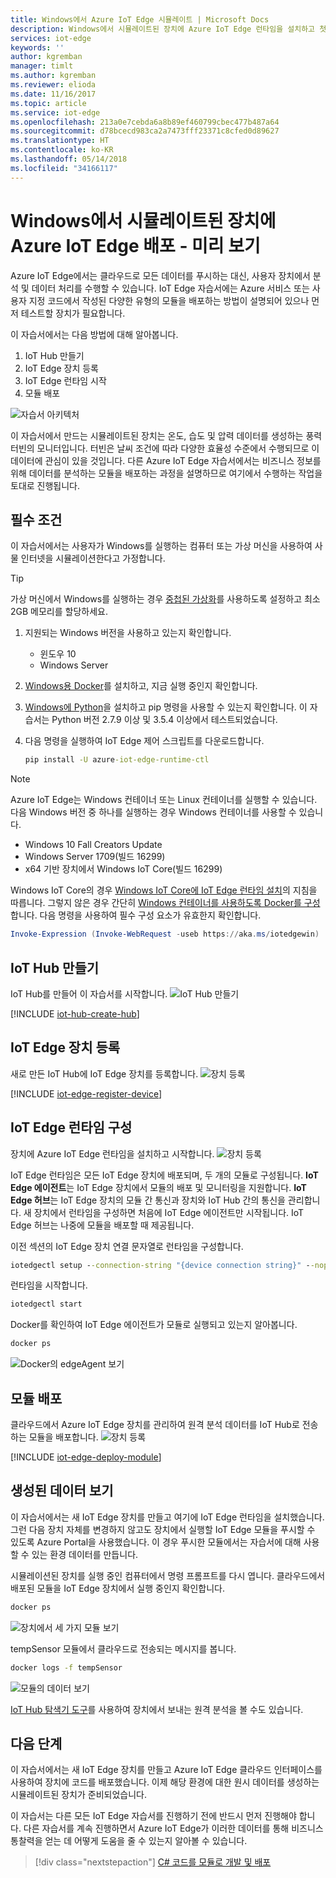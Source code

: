 ```yaml
---
title: Windows에서 Azure IoT Edge 시뮬레이트 | Microsoft Docs
description: Windows에서 시뮬레이트된 장치에 Azure IoT Edge 런타임을 설치하고 첫 번째 모듈 배포
services: iot-edge
keywords: ''
author: kgremban
manager: timlt
ms.author: kgremban
ms.reviewer: elioda
ms.date: 11/16/2017
ms.topic: article
ms.service: iot-edge
ms.openlocfilehash: 213a0e7cebda6a8b89ef460799cbec477b487a64
ms.sourcegitcommit: d78bcecd983ca2a7473fff23371c8cfed0d89627
ms.translationtype: HT
ms.contentlocale: ko-KR
ms.lasthandoff: 05/14/2018
ms.locfileid: "34166117"
---
```

# <a name="deploy-azure-iot-edge-on-a-simulated-device-in-windows----preview"></a>Windows에서 시뮬레이트된 장치에 Azure IoT Edge 배포 - 미리 보기

Azure IoT Edge에서는 클라우드로 모든 데이터를 푸시하는 대신, 사용자 장치에서 분석 및 데이터 처리를 수행할 수 있습니다. IoT Edge 자습서에는 Azure 서비스 또는 사용자 지정 코드에서 작성된 다양한 유형의 모듈을 배포하는 방법이 설명되어 있으나 먼저 테스트할 장치가 필요합니다. 

이 자습서에서는 다음 방법에 대해 알아봅니다.

1. IoT Hub 만들기
2. IoT Edge 장치 등록
3. IoT Edge 런타임 시작
4. 모듈 배포

![자습서 아키텍처][2]

이 자습서에서 만드는 시뮬레이트된 장치는 온도, 습도 및 압력 데이터를 생성하는 풍력 터빈의 모니터입니다. 터빈은 날씨 조건에 따라 다양한 효율성 수준에서 수행되므로 이 데이터에 관심이 있을 것입니다. 다른 Azure IoT Edge 자습서에서는 비즈니스 정보를 위해 데이터를 분석하는 모듈을 배포하는 과정을 설명하므로 여기에서 수행하는 작업을 토대로 진행됩니다. 

## <a name="prerequisites"></a>필수 조건

이 자습서에서는 사용자가 Windows를 실행하는 컴퓨터 또는 가상 머신을 사용하여 사물 인터넷을 시뮬레이션한다고 가정합니다. 

>[!TIP]
>가상 머신에서 Windows를 실행하는 경우 [중첩된 가상화][lnk-nested]를 사용하도록 설정하고 최소 2GB 메모리를 할당하세요. 

1. 지원되는 Windows 버전을 사용하고 있는지 확인합니다.
   * 윈도우 10 
   * Windows Server
2. [Windows용 Docker][lnk-docker]를 설치하고, 지금 실행 중인지 확인합니다.
3. [Windows에 Python][lnk-python]을 설치하고 pip 명령을 사용할 수 있는지 확인합니다. 이 자습서는 Python 버전 2.7.9 이상 및 3.5.4 이상에서 테스트되었습니다.  
4. 다음 명령을 실행하여 IoT Edge 제어 스크립트를 다운로드합니다.

   ```cmd
   pip install -U azure-iot-edge-runtime-ctl
   ```

> [!NOTE]
> Azure IoT Edge는 Windows 컨테이너 또는 Linux 컨테이너를 실행할 수 있습니다. 다음 Windows 버전 중 하나를 실행하는 경우 Windows 컨테이너를 사용할 수 있습니다.
>    * Windows 10 Fall Creators Update
>    * Windows Server 1709(빌드 16299)
>    * x64 기반 장치에서 Windows IoT Core(빌드 16299)
>
> Windows IoT Core의 경우 [Windows IoT Core에 IoT Edge 런타임 설치][lnk-install-iotcore]의 지침을 따릅니다. 그렇지 않은 경우 간단히 [Windows 컨테이너를 사용하도록 Docker를 구성][lnk-docker-containers]합니다. 다음 명령을 사용하여 필수 구성 요소가 유효한지 확인합니다.
>    ```powershell
>    Invoke-Expression (Invoke-WebRequest -useb https://aka.ms/iotedgewin)
>    ```


## <a name="create-an-iot-hub"></a>IoT Hub 만들기

IoT Hub를 만들어 이 자습서를 시작합니다.
![IoT Hub 만들기][3]

[!INCLUDE [iot-hub-create-hub](../../includes/iot-hub-create-hub.md)]

## <a name="register-an-iot-edge-device"></a>IoT Edge 장치 등록

새로 만든 IoT Hub에 IoT Edge 장치를 등록합니다.
![장치 등록][4]

[!INCLUDE [iot-edge-register-device](../../includes/iot-edge-register-device.md)]

## <a name="configure-the-iot-edge-runtime"></a>IoT Edge 런타임 구성

장치에 Azure IoT Edge 런타임을 설치하고 시작합니다. 
![장치 등록][5]

IoT Edge 런타임은 모든 IoT Edge 장치에 배포되며, 두 개의 모듈로 구성됩니다. **IoT Edge 에이전트**는 IoT Edge 장치에서 모듈의 배포 및 모니터링을 지원합니다. **IoT Edge 허브**는 IoT Edge 장치의 모듈 간 통신과 장치와 IoT Hub 간의 통신을 관리합니다. 새 장치에서 런타임을 구성하면 처음에 IoT Edge 에이전트만 시작됩니다. IoT Edge 허브는 나중에 모듈을 배포할 때 제공됩니다. 


이전 섹션의 IoT Edge 장치 연결 문자열로 런타임을 구성합니다.

```cmd
iotedgectl setup --connection-string "{device connection string}" --nopass
```

런타임을 시작합니다.

```cmd
iotedgectl start
```

Docker를 확인하여 IoT Edge 에이전트가 모듈로 실행되고 있는지 알아봅니다.

```cmd
docker ps
```

![Docker의 edgeAgent 보기](./media/tutorial-simulate-device-windows/docker-ps.png)

## <a name="deploy-a-module"></a>모듈 배포

클라우드에서 Azure IoT Edge 장치를 관리하여 원격 분석 데이터를 IoT Hub로 전송하는 모듈을 배포합니다.
![장치 등록][6]

[!INCLUDE [iot-edge-deploy-module](../../includes/iot-edge-deploy-module.md)]


## <a name="view-generated-data"></a>생성된 데이터 보기

이 자습서에서는 새 IoT Edge 장치를 만들고 여기에 IoT Edge 런타임을 설치했습니다. 그런 다음 장치 자체를 변경하지 않고도 장치에서 실행할 IoT Edge 모듈을 푸시할 수 있도록 Azure Portal을 사용했습니다. 이 경우 푸시한 모듈에서는 자습서에 대해 사용할 수 있는 환경 데이터를 만듭니다. 

시뮬레이션된 장치를 실행 중인 컴퓨터에서 명령 프롬프트를 다시 엽니다. 클라우드에서 배포된 모듈을 IoT Edge 장치에서 실행 중인지 확인합니다. 

```cmd
docker ps
```

![장치에서 세 가지 모듈 보기](./media/tutorial-simulate-device-windows/docker-ps2.png)

tempSensor 모듈에서 클라우드로 전송되는 메시지를 봅니다. 

```cmd
docker logs -f tempSensor
```

![모듈의 데이터 보기](./media/tutorial-simulate-device-windows/docker-logs.png)

[IoT Hub 탐색기 도구][lnk-iothub-explorer]를 사용하여 장치에서 보내는 원격 분석을 볼 수도 있습니다. 

## <a name="next-steps"></a>다음 단계

이 자습서에서는 새 IoT Edge 장치를 만들고 Azure IoT Edge 클라우드 인터페이스를 사용하여 장치에 코드를 배포했습니다. 이제 해당 환경에 대한 원시 데이터를 생성하는 시뮬레이트된 장치가 준비되었습니다. 

이 자습서는 다른 모든 IoT Edge 자습서를 진행하기 전에 반드시 먼저 진행해야 합니다. 다른 자습서를 계속 진행하면서 Azure IoT Edge가 이러한 데이터를 통해 비즈니스 통찰력을 얻는 데 어떻게 도움을 줄 수 있는지 알아볼 수 있습니다.

> [!div class="nextstepaction"]
> [C# 코드를 모듈로 개발 및 배포](tutorial-csharp-module.md)

<!-- Images -->
[2]: ./media/tutorial-install-iot-edge/install-edge-full.png
[3]: ./media/tutorial-install-iot-edge/create-iot-hub.png
[4]: ./media/tutorial-install-iot-edge/register-device.png
[5]: ./media/tutorial-install-iot-edge/start-runtime.png
[6]: ./media/tutorial-install-iot-edge/deploy-module.png

<!-- Links -->
[lnk-nested]: https://docs.microsoft.com/virtualization/hyper-v-on-windows/user-guide/nested-virtualization
[lnk-docker]: https://docs.docker.com/docker-for-windows/install/ 
[lnk-python]: https://www.python.org/downloads/
[lnk-docker-containers]: https://docs.microsoft.com/virtualization/windowscontainers/quick-start/quick-start-windows-10#2-switch-to-windows-containers
[lnk-iothub-explorer]: https://github.com/azure/iothub-explorer
[lnk-install-iotcore]: how-to-install-iot-core.md